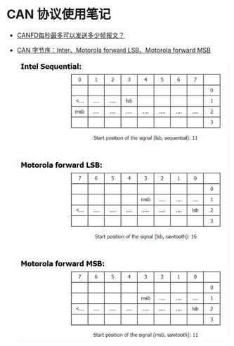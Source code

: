 # CAN 协议使用笔记

- [CANFD每秒最多可以发送多少帧报文？][2]

- [CAN 字节序：Inter、Motorola forward LSB、Motorola forward MSB][1]

  ![can_byte_order](./images/can_byte_order.jpg)

  [1]: https://www.race-technology.com/wiki/index.php/CANInterface/ByteOrdering
  [2]: https://mp.weixin.qq.com/s/VwFUit2CY8SFY9Xo5Vll8Q